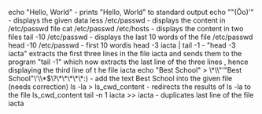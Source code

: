 echo "Hello, World" - prints "Hello, World" to standard output
echo "\"(Ôo)'" - displays the given data
less /etc/passwd - displays the content in /etc/passwd file
cat /etc/passwd /etc/hosts - displays the content in two files
tail -10 /etc/passwd - displays the last 10 words of the file /etc/passwd
head -10 /etc/passwd - first 10 wordis
head -3 iacta | tail -1 - "head -3 iacta" extracts the first three lines in the file iacta and sends them to the program "tail -1" which now extracts the last line of the three lines , hence displaying the third line of t he file iacta
echo "Best School" > \\\*\\\\"'\"Best School\"\\'\\\\\*\$\\\?\\\*\\\*\\\*\\\*\\\*\:\) - add the text Best School into the given file (needs correction)
ls -la > ls_cwd_content - redirects the results of ls -la to the file ls_cwd_content
tail -n 1 iacta >> iacta - duplicates last line of the file iacta
